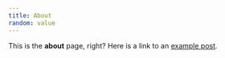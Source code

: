 ```yaml
---
title: About
random: value
---
```

This is the __about__ page, right? Here is a link to an [example post](/example).